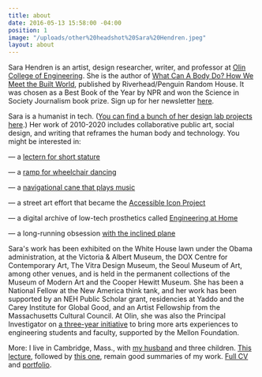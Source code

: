 ```yaml
---
title: about
date: 2016-05-13 15:58:00 -04:00
position: 1
image: "/uploads/other%20headshot%20Sara%20Hendren.jpeg"
layout: about
---
```


Sara Hendren is an artist, design researcher, writer, and professor at [Olin College of Engineering](http://www.olin.edu). She is the author of [What Can A Body Do? How We Meet the Built World](https://www.penguinrandomhouse.com/books/561049/what-can-a-body-do-by-sara-hendren/), published by Riverhead/Penguin Random House. It was chosen as a Best Book of the Year by NPR and won the Science in Society Journalism book prize. Sign up for her newsletter [here](https://sarahendren.substack.com/). 


Sara is a humanist in tech. ([You can find a bunch of her design lab projects here](http://aplusa.org/).) Her work of 2010-2020 includes collaborative
public art, social design, and writing that reframes
the human body and technology. You might be interested in:

— a [lectern for short stature](http://aplusa.org/projects/alterpodium-amanda-cachia/)
 
— a [ramp for wheelchair dancing](http://aplusa.org/projects/ramp-alice-sheppard/)

— a [navigational cane that plays music](http://aplusa.org/projects/acoustic-mobility-device-carmen-papalia/)
  
— a street art effort that became the [Accessible Icon Project](https://sarahendren.com/projects-lab/accessible-icon-project/) 

— a digital archive of low-tech prosthetics called [Engineering at Home](https://sarahendren.com/projects-lab/engineering-at-home/)
 
— a long-running obsession [with the inclined plane](https://sarahendren.com/projects-lab/slope-intercept/)



Sara's work has been exhibited on the White House lawn under the Obama administration, at the Victoria & Albert Museum, the DOX Centre for Contemporary Art, The Vitra Design Museum, the Seoul Museum of Art, among other venues, and is held in the permanent collections of the Museum of Modern Art and the Cooper Hewitt Museum. She has been a National Fellow at the New America think tank, and her work has been supported by an NEH Public Scholar grant, residencies at Yaddo and the Carey Institute for Global Good, and an Artist Fellowship from the Massachusetts Cultural Council. At Olin, she
was also the Principal Investigator on [a
three-year initiative](https://www.olin.edu/sketchmodel) to bring more arts experiences to engineering students and
faculty, supported by the Mellon Foundation.




More: I live in Cambridge, Mass., with [my husband](http://www.brianfunck.com/) and three children. [This lecture](https://vimeo.com/134764010), followed by [this one](https://vimeo.com/179040817), remain good summaries of my work. [Full CV](https://drive.google.com/file/d/1lklO4J_0tIjVzWSm6NOOqqI3LLNEo_jb/view?usp=sharing) and [portfolio](https://drive.google.com/file/d/0B59TJ2hc29NFYmFfZUYwUlNKNHc/view?usp=sharing).